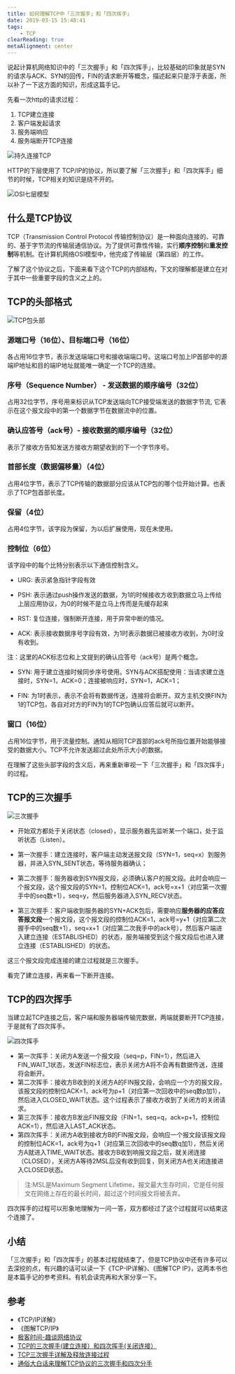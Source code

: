```yaml
---
title: 如何理解TCP中「三次握手」和「四次挥手」
date: 2019-03-15 15:48:41
tags:
    - TCP
clearReading: true
metaAlignment: center
---
```


说起计算机网络知识中的「三次握手」和「四次挥手」，比较基础的印象就是SYN的请求与ACK、SYN的回传，FIN的请求断开等概念，描述起来只是浮于表面，所以补了一下这方面的知识，形成这篇手记。

<!-- excerpt -->

先看一次http的请求过程：

1. TCP建立连接
1. 客户端发起请求
1. 服务端响应
1. 服务端断开TCP连接

![持久连接TCP](https://user-images.githubusercontent.com/9363528/54278392-30273980-45cd-11e9-8ab2-72e09537cf8e.png)

HTTP的下层使用了 TCP/IP的协议，所以要了解「三次握手」和「四次挥手」细节的时候，TCP相关的知识是绕不开的。

![OSI七层模型](https://user-images.githubusercontent.com/9363528/54278430-4634fa00-45cd-11e9-83ea-e023eeb3b392.png)

## 什么是TCP协议

TCP（Transmission Control Protocol 传输控制协议）是一种面向连接的、可靠的、基于字节流的传输层通信协议。为了提供可靠性传输，实行**顺序控制**和**重发控制**等机制。在计算机网络OSI模型中，他完成了传输层（第四层）的工作。

了解了这个协议之后，下面来看下这个TCP的内部结构，下文的理解都是建立在对于其中一些重要字段的含义之上的。

## TCP的头部格式

![TCP包头部](https://static001.geekbang.org/resource/image/a7/bf/a795461effcce686a43f48e094c9adbf.jpg)

### 源端口号（16位）、目标端口号（16位）
各占用16位字节，表示发送端端口号和接收端端口号。这端口号加上IP首部中的源端IP地址和目的端IP地址就能唯一确定一个TCP的连接。

### 序号（Sequence Number） - 发送数据的顺序编号（32位）
占用32位字节，序号用来标识从TCP发送端向TCP接受端发送的数据字节流, 它表示在这个报文段中的第一个数据字节在数据流中的位置。

### 确认应答号（ack号）- 接收数据的顺序编号（32位）
表示了接收方告知发送方接收方期望收到的下一个字节序号。

### 首部长度（数据偏移量）（4位）
占用4位字节，表示了TCP传输的数据部分应该从TCP包的哪个位开始计算。也表示了TCP包首部长度。

### 保留（4位）
占用4位字节，该字段为保留，为以后扩展使用，现在未使用。

### 控制位（6位）
该字段中的每个比特分别表示以下通信控制含义。

- URG: 表示紧急指针字段有效
- PSH: 表示通过push操作发送的数据，为1的时候接收方收到数据立马上传给上层应用协议，为0的时候不是立马上传而是先缓存起来
- RST: 复位连接，强制断开连接，用于异常中断的情况。

- ACK: 表示接收数据序号字段有效，为1时表示数据已被接收方收到，为0时没有收到。

注：这里的ACK标志位和上文提到的确认应答号（ack号）是两个概念。

- SYN: 用于建立连接时候同步序号使用。SYN与ACK搭配使用：当请求建立连接时，SYN=1，ACK=0；连接被响应时，SYN=1，ACK=1；

- FIN: 为1时表示，表示不会将有数据传送，连接将会断开。双方主机交换FIN为1的TCP包，各自对对方的FIN为1的TCP包确认应答后就可以断开。

### 窗口（16位）
占用16位字节，用于流量控制。通知从相同TCP首部的ack号所指位置开始能够接受的数据大小。TCP不允许发送超过此处所示大小的数据。

在理解了这些头部字段的含义后，再来重新审视一下「三次握手」和「四次挥手」的过程。

## TCP的三次握手

![三次握手](https://static001.geekbang.org/resource/image/66/a2/666d7d20aa907d8317af3770411f5aa2.jpg)

- 开始双方都处于关闭状态（closed），显示服务器先监听某一个端口，处于监听状态（Listen）。
- 第一次握手：建立连接时，客户端主动发送报文段（SYN=1，seq=x）到服务器，并进入SYN_SENT状态，等待服务器确认；
- 第二次握手：服务器收到SYN报文段，必须确认客户的报文段。此时会响应一个报文段，这个报文段的SYN=1，控制位ACK=1，ack号=x+1（对应第一次握手中的seq数+1），seq=y，然后服务器进入SYN_RECV状态。

- 第三次握手：客户端收到服务器的SYN+ACK包后，需要响应**服务器的应答应答报文段**一个报文段，这个报文段的控制位ACK=1，ack号=y+1（对应第二次握手中的seq数+1），seq=x+1（对应第二次我手中的ack号），然后客户端进入建立连接（ESTABLISHED）的状态，服务端接受到这个报文段后也进入建立连接（ESTABLISHED）的状态。

这三个报文段完成连接的建立过程就是三次握手。

看完了建立连接，再来看一下断开连接。

## TCP的四次挥手

当建立起TCP连接之后，客户端和服务器端传输完数据，两端就要断开TCP连接，于是就有了四次挥手。

![四次挥手](https://static001.geekbang.org/resource/image/1f/11/1f6a5e17b34f00d28722428b7b8ccb11.jpg)

- 第一次挥手：关闭方A发送一个报文段（seq=p，FIN=1），然后进入FIN_WAIT_1状态，发送FIN标志位，表示关闭方A将不会再有数据传送，连接将会断开。
- 第二次挥手：接收方B收到的关闭方A的FIN报文段，会响应一个方的报文段，该报文段的控制位ACK=1，ack号为p+1（对应第一次回收中的seq数p加1），然后进入CLOSED_WAIT状态。这个过程表示了接收方收到了关闭方的关闭请求。
- 第三次挥手：接收方B发出FIN报文段（FIN=1，seq=q，ack=p+1，控制位ACK=1），然后进入LAST_ACK状态。
- 第四次挥手：关闭方A收到接收方B的FIN报文段，会响应一个报文段该报文段的控制位ACK=1，ack号为q+1（对应第三次回收中的seq数q加1），然后关闭方A就进入TIME_WAIT状态。接收方B收到响报文段之后，就关闭连接（CLOSED），关闭方A等待2MSL后没有收到回复，则关闭方A也关闭连接进入CLOSED状态。

> 注:MSL是Maximum Segment Lifetime，报文最大生存时间，它是任何报文在网络上存在的最长时间，超过这个时间报文将被丢弃。

四次挥手的过程可以形象地理解为一问一答，双方都经过了这个过程就可以结束这个连接了。

## 小结

「三次握手」和「四次挥手」的基本过程就结束了，但是TCP协议中还有许多可以去深挖的点，有兴趣的话可以读一下《TCP-IP详解》、《图解TCP IP》，这两本书也是本篇手记的参考资料。有机会读完再和大家分享一下。

## 参考
- 《TCP/IP详解》
- 《图解TCP/IP》
- [极客时间-趣谈网络协议](https://time.geekbang.org/column/intro/85)
- [TCP的三次握手(建立连接）和四次挥手(关闭连接）](https://www.cnblogs.com/Jessy/p/3535612.html)
- [TCP三次握手详解及释放连接过程](https://blog.csdn.net/oney139/article/details/8103223)
- [通俗大白话来理解TCP协议的三次握手和四次分手](https://github.com/jawil/blog/issues/14)